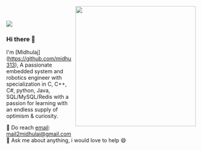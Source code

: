 <img align="right" src="https://github.com/midhu313/midhu313/assets/14798654/e0f95f67-0f3c-4527-9a9a-43d5f4841c3b" width="320px" />

# <h2 align="left">
<img src="https://readme-typing-svg.herokuapp.com?font=Fira+Code&size=30&pause=1000&color=1204F7&multiline=true&random=false&width=435&lines=Welcome+to+my+repository">
</h2>

###  Hi there 👋

I'm [Midhulaj] (https://github.com/midhu313), A passionate embedded system and robotics engineer with specialization in C, C++, C#, python, Java, SQL/MySQL/Redis with a passion for learning with an endless supply of optimism & curiosity.<br/>

💼 Do reach [email](mailto:mail2midhulaj@gmail.com): mail2midhulaj@gmail.com <br/>
💬 Ask me about anything, i would love to help 😄 <br/>
